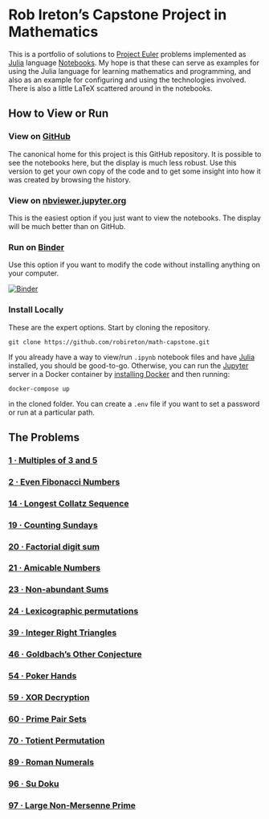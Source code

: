 # Rob Ireton’s Capstone Project in Mathematics

This is a portfolio of solutions to [Project Euler](https://projecteuler.net/) problems implemented as [Julia](https://julialang.org) language [Notebooks](https://jupyter.org/). My hope is that these can serve as examples for using the Julia language for learning mathematics and programming, and also as an example for configuring and using the technologies involved. There is also a little LaTeX scattered around in the notebooks.


## How to View or Run


### View on [GitHub](https://github.com/robireton/math-capstone)

The canonical home for this project is this GitHub repository. It is possible to see the notebooks here, but the display is much less robust. Use this version to get your own copy of the code and to get some insight into how it was created by browsing the history.


### View on [nbviewer.jupyter.org](https://nbviewer.jupyter.org/github/robireton/math-capstone/tree/master/)

This is the easiest option if you just want to view the notebooks. The display will be much better than on GitHub.


### Run on [Binder](https://mybinder.org/v2/gh/robireton/math-capstone/master)
Use this option if you want to modify the code without installing anything on your computer.

[![Binder](https://mybinder.org/badge_logo.svg)](https://mybinder.org/v2/gh/robireton/math-capstone/master)


### Install Locally
These are the expert options. Start by cloning the repository.

`git clone https://github.com/robireton/math-capstone.git`

If you already have a way to view/run `.ipynb` notebook files and have [Julia](https://julialang.org/downloads/) installed, you should be good-to-go. 
Otherwise, you can run the [Jupyter](https://jupyter.org/) server in a Docker container by [installing Docker](https://www.docker.com/products/docker-desktop) and then running:

`docker-compose up`

in the cloned folder. You can create a `.env` file if you want to set a password or run at a particular path.

## The Problems

### [1 · Multiples of 3 and 5](work/problem001.ipynb)
### [2 · Even Fibonacci Numbers](work/problem002.ipynb)
### [14 · Longest Collatz Sequence](work/problem014.ipynb)
### [19 · Counting Sundays](work/problem019.ipynb)
### [20 · Factorial digit sum](work/problem020.ipynb)
### [21 · Amicable Numbers](work/problem021.ipynb)
### [23 · Non-abundant Sums](work/problem023.ipynb)
### [24 · Lexicographic permutations](work/problem024.ipynb)
### [39 · Integer Right Triangles](work/problem039.ipynb)
### [46 · Goldbach’s Other Conjecture](work/problem046.ipynb)
### [54 · Poker Hands](work/problem054.ipynb)
### [59 · XOR Decryption](work/problem059.ipynb)
### [60 · Prime Pair Sets](work/problem060.ipynb)
### [70 · Totient Permutation](work/problem070.ipynb)
### [89 · Roman Numerals](work/problem089.ipynb)
### [96 · Su Doku](work/problem096.ipynb)
### [97 · Large Non-Mersenne Prime](work/problem097.ipynb)
